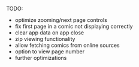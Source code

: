 TODO:

- optimize zooming/next page controls
- fix first page in a comic not displaying correctly
- clear app data on app close
- zip viewing functionality
- allow fetching comics from online sources
- option to view page number
- further optimizations